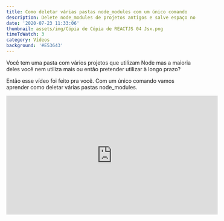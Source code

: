 ```yaml
---
title: Como deletar várias pastas node_modules com um único comando
description: Delete node_modules de projetos antigos e salve espaço no seu HD!
date: '2020-07-23 11:33:06'
thumbnail: assets/img/Cópia de Cópia de REACTJS 04 Jsx.png
timeToWatch: 3
category: Vídeos
background: '#E53643'
---
```

Você tem uma pasta com vários projetos que utilizam Node mas a maioria deles você nem utiliza mais ou então pretender utilizar à longo prazo?

Então esse vídeo foi feito pra você. Com um único comando vamos aprender como deletar várias pastas node_modules.

<iframe width="560" height="315" src="https://www.youtube.com/embed/Gz1yW-kaEVY" frameborder="0" allow="accelerometer; autoplay; encrypted-media; gyroscope; picture-in-picture" allowfullscreen></iframe>
